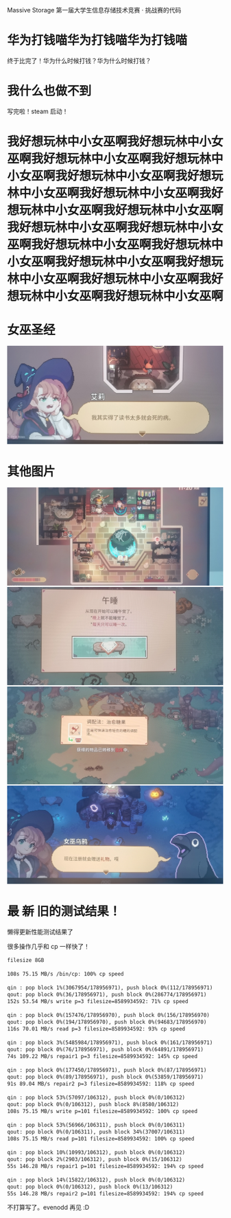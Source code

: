 Massive Storage 第一届大学生信息存储技术竞赛 · 挑战赛的代码

# 华为打钱喵华为打钱喵华为打钱喵

终于比完了！华为什么时候打钱？华为什么时候打钱？

# 我什么也做不到

写完啦！steam 启动！

# 我好想玩林中小女巫啊我好想玩林中小女巫啊我好想玩林中小女巫啊我好想玩林中小女巫啊我好想玩林中小女巫啊我好想玩林中小女巫啊我好想玩林中小女巫啊我好想玩林中小女巫啊我好想玩林中小女巫啊我好想玩林中小女巫啊我好想玩林中小女巫啊我好想玩林中小女巫啊我好想玩林中小女巫啊我好想玩林中小女巫啊我好想玩林中小女巫啊我好想玩林中小女巫啊我好想玩林中小女巫啊我好想玩林中小女巫啊

# 女巫圣经

![圣经](./img/w5.jpeg)

# 其他图片

![图片](./img/w1.jpeg)
![图片](./img/w2.jpeg)
![图片](./img/w3.jpeg)
![图片](./img/w4.jpeg)

# 最 ~~新~~ 旧的测试结果！

懒得更新性能测试结果了

很多操作几乎和 cp 一样快了！

```plain
filesize 8GB

108s 75.15 MB/s /bin/cp: 100% cp speed

qin : pop block 1%(3067954/178956971), push block 0%(112/178956971)
qout: pop block 0%(36/178956971), push block 0%(286774/178956971)
152s 53.54 MB/s write p=3 filesize=8589934592: 71% cp speed

qin : pop block 0%(157476/178956970), push block 0%(156/178956970)
qout: pop block 0%(194/178956970), push block 0%(94683/178956970)
116s 70.01 MB/s read p=3 filesize=8589934592: 93% cp speed

qin : pop block 3%(5485984/178956971), push block 0%(161/178956971)
qout: pop block 0%(76/178956971), push block 0%(64891/178956971)
74s 109.22 MB/s repair1 p=3 filesize=8589934592: 145% cp speed

qin : pop block 0%(177450/178956971), push block 0%(87/178956971)
qout: pop block 0%(89/178956971), push block 0%(53859/178956971)
91s 89.04 MB/s repair2 p=3 filesize=8589934592: 118% cp speed

qin : pop block 53%(57097/106312), push block 0%(0/106312)
qout: pop block 0%(0/106312), push block 8%(8580/106312)
108s 75.15 MB/s write p=101 filesize=8589934592: 100% cp speed

qin : pop block 53%(56966/106311), push block 0%(0/106311)
qout: pop block 0%(0/106311), push block 34%(37007/106311)
108s 75.15 MB/s read p=101 filesize=8589934592: 100% cp speed

qin : pop block 10%(10993/106312), push block 0%(0/106312)
qout: pop block 2%(2903/106312), push block 0%(15/106312)
55s 146.28 MB/s repair1 p=101 filesize=8589934592: 194% cp speed

qin : pop block 14%(15822/106312), push block 0%(0/106312)
qout: pop block 0%(0/106312), push block 0%(13/106312)
55s 146.28 MB/s repair2 p=101 filesize=8589934592: 194% cp speed
```

不打算写了。evenodd 再见 :D
